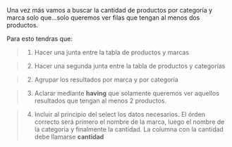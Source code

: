 Una vez más vamos a buscar la cantidad de productos por categoría y marca solo que...solo queremos ver filas que tengan al menos dos productos.

Para esto tendras que:

> 1. Hacer una junta entre la tabla de productos y marcas

> 2. Hacer una segunda junta entre la tabla de productos y categorías

> 2. Agrupar los resultados por marca y por categoría

> 3. Aclarar mediante **having** que solamente queremos ver aquellos resultados que tengan al menos 2 productos.

> 4. Incluir al principio del select los datos necesarios. El órden correcto será primero el nombre de la marca, luego el nombre de la categoria y finalmente la cantidad. La columna con la cantidad debe llamarse **cantidad**